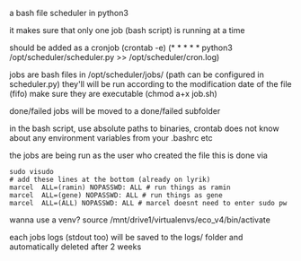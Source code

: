 a bash file scheduler in python3

it makes sure that only one job (bash script) is running at a time

should be added as a cronjob (crontab -e)
(* * * * * python3 /opt/scheduler/scheduler.py >> /opt/scheduler/cron.log)

jobs are bash files in /opt/scheduler/jobs/ (path can be configured in scheduler.py)
they'll will be run according to the modification date of the file (fifo)
make sure they are executable (chmod a+x job.sh)

done/failed jobs will be moved to a done/failed subfolder

in the bash script, use absolute paths to binaries, crontab
does not know about any environment variables from your .bashrc etc

the jobs are being run as the user who created the file
this is done via

    sudo visudo
    # add these lines at the bottom (already on lyrik)
    marcel  ALL=(ramin) NOPASSWD: ALL # run things as ramin
    marcel  ALL=(gene) NOPASSWD: ALL # run things as gene
    marcel  ALL=(ALL) NOPASSWD: ALL # marcel doesnt need to enter sudo pw

wanna use a venv?
source /mnt/drive1/virtualenvs/eco_v4/bin/activate

each jobs logs (stdout too) will be saved to the logs/ folder and automatically deleted after 2 weeks